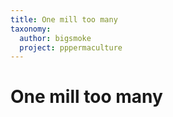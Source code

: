 ```yaml
---
title: One mill too many
taxonomy:
  author: bigsmoke
  project: pppermaculture
---
```



# One mill too many
